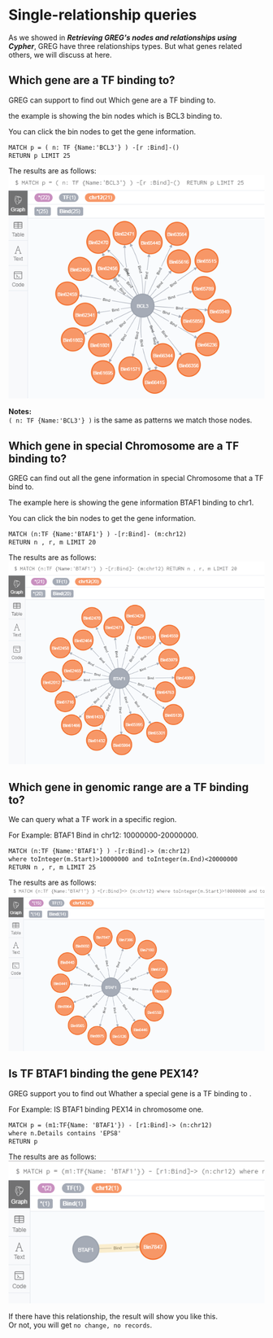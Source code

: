 # Single-relationship queries
As we showed in ***Retrieving GREG's nodes and relationships using Cypher***, GREG have three
relationships types. But what genes related others, we will discuss at here.

## Which gene are a TF binding to?
GREG can support to find out Which gene are a TF binding to.

the example is showing the bin nodes which is BCL3 binding to.

You can click the bin nodes to get the gene information.
```
MATCH p = ( n: TF {Name:'BCL3'} ) -[r :Bind]-() 
RETURN p LIMIT 25
```

The results are as follows:
![9.png](./images/9.png)

**Notes:**   
`( n: TF {Name:'BCL3'} )` is the same as patterns we match those nodes.

## Which gene in special Chromosome are a TF binding to?
GREG can find out all the gene information in special Chromosome that a TF bind to.

The example here is showing the gene information BTAF1 binding to chr1.

You can click the bin nodes to get the gene information.
```
MATCH (n:TF {Name:'BTAF1'} ) -[r:Bind]- (m:chr12)
RETURN n , r, m LIMIT 20
```
The results are as follows:
![10.png](./images/10.png)

## Which gene in genomic range are a TF binding to?
We can query what a TF work in a specific region.

For Example: BTAF1 Bind in chr12: 10000000-20000000.

```
MATCH (n:TF {Name:'BTAF1'} ) -[r:Bind]-> (m:chr12)
where toInteger(m.Start)>10000000 and toInteger(m.End)<20000000
RETURN n , r, m LIMIT 25
```
The results are as follows:
![11.png](./images/11.png)

## Is TF BTAF1 binding the gene PEX14?
GREG support you to find out Whather a special gene is a TF binding to .

For Example: IS BTAF1 binding PEX14 in chromosome one.
```
MATCH p = (m1:TF{Name: 'BTAF1'}) - [r1:Bind]-> (n:chr12)
where n.Details contains 'EPS8'
RETURN p
```
The results are as follows:
![12.png](./images/12.png)

If there have this relationship, the result will show you like this.  
Or not, you will get `no change, no records`.



